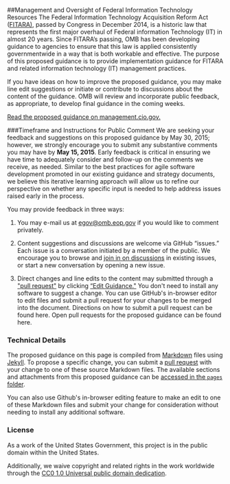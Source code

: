 ##Management and Oversight of Federal Information Technology Resources
The Federal Information Technology Acquisition Reform Act ([FITARA)](https://www.congress.gov/113/plaws/publ291/PLAW-113publ291.pdf#page=148]), passed by Congress in December 2014, is a historic law that represents the first major overhaul of Federal information Technology (IT) in almost 20 years.  Since FITARA’s passing, OMB has been developing guidance to agencies to ensure that this law is applied consistently governmentwide in a way that is both workable and effective. The purpose of this proposed guidance is to provide implementation guidance for FITARA and related information technology (IT) management practices.

If you have ideas on how to improve the proposed guidance, you may make line edit suggestions or initiate or contribute to discussions about the content of the guidance. OMB will review and incorporate public feedback, as appropriate, to develop final guidance in the coming weeks.  

[Read the proposed guidance on management.cio.gov.](http://management.cio.gov)

###Timeframe and Instructions for Public Comment
We are seeking your feedback and suggestions on this proposed guidance by May 30, 2015; however, we strongly encourage you to submit any substantive comments you may have by **May 15, 2015**. Early feedback is critical in ensuring we have time to adequately consider and follow-up on the comments we receive, as needed. Similar to the best practices for agile software development promoted in our existing guidance and strategy documents, we believe this iterative learning approach will allow us to refine our perspective on whether any specific input is needed to help address issues raised early in the process.

You may provide feedback in three ways:

  1.	You may e-mail us at <a href="mailto:egov@omb.eop.gov">egov@omb.eop.gov</a> if you would like to comment privately.

  2.	Content suggestions and discussions are welcome via GitHub “issues.” Each issue is a conversation initiated by a member of the public. We encourage you to browse and [join in on discussions](https://github.com/WhiteHouse/fitara/issues "Link to the Issues Section of GitHub") in existing issues, or start a new conversation by opening a new issue.

  3.	Direct changes and line edits to the content may submitted through a ["pull request"](https://help.github.com/articles/creating-a-pull-request "More Information on Submitting Pull Requests") by clicking [“Edit Guidance."](https://github.com/whitehouse/fitara/edit/gh-pages/index.md "Link to the Pull Requests Section of GitHub") You don't need to install any software to suggest a change. You can use GitHub's in-browser editor to edit files and submit a pull request for your changes to be merged into the document. Directions on how to submit a pull request can be found here. Open pull requests for the proposed guidance can be found here. 


### Technical Details

The proposed guidance on this page is compiled from [Markdown](https://help.github.com/articles/github-flavored-markdown "Link to More Information About Markdown") files using [Jekyll](https://github.com/jekyll/jekyll "Link to More Information about Jekyll"). To propose a specific change, you can submit a [pull request](https://help.github.com/articles/creating-a-pull-request "More Information on Submitting Pull Requests") with your change to one of these source Markdown files. The available sections and attachments from this proposed guidance can be [accessed in the `pages` folder](https://github.com/WhiteHouse/fitara/tree/gh-pages/pages "Link to all sections' Markdown files").

You can also use Github's in-browser editing feature to make an edit to one of these Markdown files and submit your change for consideration without needing to install any additional software.

### License

As a work of the United States Government, this project is in the public domain within the United States.

Additionally, we waive copyright and related rights in the work worldwide through the [CC0 1.0 Universal public domain dedication](https://creativecommons.org/publicdomain/zero/1.0/).

